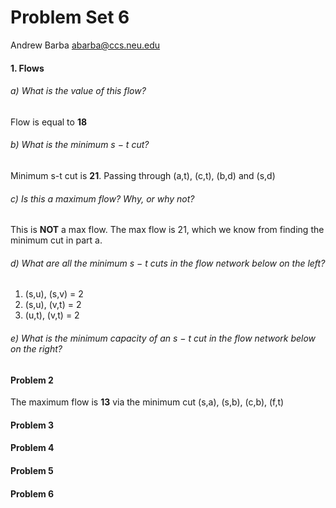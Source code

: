 Problem Set 6
=============

Andrew Barba [abarba@ccs.neu.edu](abarba@ccs.neu.edu)

#### 1. Flows

###### a) What is the value of this flow?
Flow is equal to **18**

###### b) What is the minimum s − t cut?
Minimum s-t cut is **21**. Passing through (a,t), (c,t), (b,d) and (s,d)

###### c) Is this a maximum flow? Why, or why not?
This is **NOT** a max flow. The max flow is 21, which we know from finding the minimum cut in part a.

###### d) What are all the minimum s − t cuts in the flow network below on the left?
1. (s,u), (s,v) = 2
2. (s,u), (v,t) = 2
3. (u,t), (v,t) = 2

###### e) What is the minimum capacity of an s − t cut in the flow network below on the right?

#### Problem 2
The maximum flow is **13** via the minimum cut (s,a), (s,b), (c,b), (f,t)

#### Problem 3

#### Problem 4

#### Problem 5

#### Problem 6
